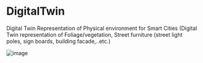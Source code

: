 # DigitalTwin
Digital Twin Representation of Physical environment for Smart Cities (Digital Twin representation of Foliage/vegetation, Street furniture (street light poles, sign boards, building facade,..etc.)


![image](https://github.com/hshaikusa/DigitalTwin/assets/22892952/d62ca2c6-c539-4f2e-82d0-3c57b9a0189b)


